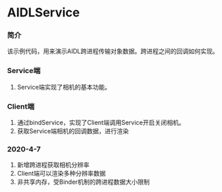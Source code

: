 # AIDLService
### 简介
  该示例代码，用来演示AIDL跨进程传输对象数据。跨进程之间的回调如何实现。

### Service端
1. Service端实现了相机的基本功能。

### Client端
1. 通过bindService，实现了Client端调用Service开启关闭相机。
2. 获取Service端相机的回调数据，进行渲染

### 2020-4-7
1. 新增跨进程获取相机分辨率
2. Client端可以渲染多种分辨率数据
3. 非共享内存，受Binder机制的跨进程数据大小限制
